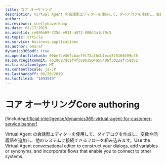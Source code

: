 ```yaml
---
title: コア オーサリング
description: Virtual Agent の会話型エディターを使用して、ダイアログを作成し、変数や同義語を追加し、他のシステムに接続できるフローを組み込みます。
author: ''
ms.reviewer: shellyhaverkamp
ms.date: 06/17/2019
ms.assetid: ce096b69-725d-e911-a973-000d3a1c79c5
ms.topic: article
ms.service: business-applications
ms.author: omaraf
dynamics365pdf: true
ms.openlocfilehash: 90bef4e56fcbaef9f72af6cb1ecd8f5160499c78
ms.sourcegitcommit: 4620697dc1f4fc6903504a55406f3d22af75e361
ms.translationtype: HT
ms.contentlocale: ja-JP
ms.lasthandoff: 06/20/2019
ms.locfileid: "1693519"
---
```

# <a name="core-authoring"></a><span data-ttu-id="bddf2-103">コア オーサリング</span><span class="sxs-lookup"><span data-stu-id="bddf2-103">Core authoring</span></span>

[!include[artificial-intelligence/dynamics365-virtual-agent-for-customer-service banner](../includes/artificial-intelligence/dynamics365-virtual-agent-for-customer-service.md)]

<span data-ttu-id="bddf2-104">Virtual Agent の会話型エディターを使用して、ダイアログを作成し、変数や同義語を追加し、他のシステムに接続できるフローを組み込みます。</span><span class="sxs-lookup"><span data-stu-id="bddf2-104">Use the Virtual Agent conversational editor to construct your dialogs, add variables or synonyms, and incorporate flows that enable you to connect to other systems.</span></span>
